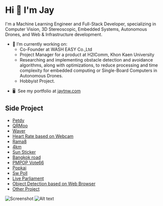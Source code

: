 Hi 👋 I'm Jay
=============================

I'm a Machine Learning Engineer and Full-Stack Developer, specializing in Computer Vision, 3D Stereoscopic, Embedded Systems, Autonomous Drones, and Web & Infrastructure development.

- 🔭 I’m currently working on:
  - Co-Founder at WASH EASY Co.,Ltd
  - Project Manager for a product at H2IComm, Khon Kaen University
  - Researching and implementing obstacle detection and avoidance algorithms, along with optimizations, to reduce processing and time complexity for embedded computing or Single-Board Computers in Autonomous Drones.
  - Hobbyist Project.

* 🖥️  See my portfolio at [jaytnw.com](http://jaytnw.com)

## Side Project

* [Petdy](http://petdy.jaytnw.com)
* [QRMoo](http://qrmoo.jaytnw.com)
* [Waver](http://waver.jaytnw.com)
* [Heart Rate based on Webcam](http://heartrate.jaytnw.com)
* [Rama8](http://rama8.jaytnw.com)
* [4km](http://4km.jaytnw.com)
* [Sun Sticker](http://sun.jaytnw.com)
* [Bangkok road](http://road.jaytnw.com)
* [PMPOP Vote66](http://vote66.jaytnw.com)
* [Popkai](http://popkai.jaytnw.com)
* [Sw Poll](http://swpoll.jaytnw.com)
* [Live Parliament](http://live.jaytnw.com)
* [Object Detection based on Web Browser](http://odt.jaytnw.com)
* [Other Project](http://jaytnw.com)


![Screenshot](/profile-night-rainbow.svg)
![Alt text](/profile-night-rainbow.svg?raw=true "Profile")
